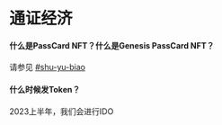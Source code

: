 # 通证经济

#### 什么是PassCard NFT？什么是Genesis PassCard NFT？

请参见  [#shu-yu-biao](../chan-pin-shou-ce/hui-yuan-xi-tong-yu-ji-qi-ren-quan-yi.md#shu-yu-biao "mention")

#### 什么时候发Token？

2023上半年，我们会进行IDO

